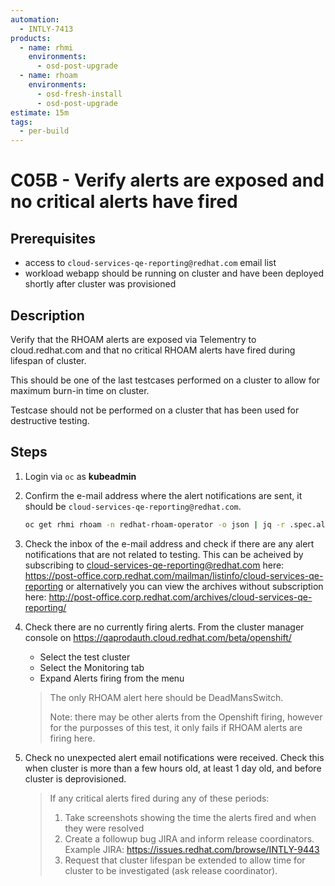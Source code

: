 ```yaml
---
automation:
  - INTLY-7413
products:
  - name: rhmi
    environments:
      - osd-post-upgrade
  - name: rhoam
    environments:
      - osd-fresh-install
      - osd-post-upgrade
estimate: 15m
tags:
  - per-build
---
```


# C05B - Verify alerts are exposed and no critical alerts have fired

## Prerequisites

- access to `cloud-services-qe-reporting@redhat.com` email list
- workload webapp should be running on cluster and have been deployed shortly after cluster was provisioned

## Description

Verify that the RHOAM alerts are exposed via Telementry to cloud.redhat.com and that no critical RHOAM alerts have fired during lifespan of cluster.

This should be one of the last testcases performed on a cluster to allow for maximum burn-in time on cluster.

Testcase should not be performed on a cluster that has been used for destructive testing.

## Steps

1. Login via `oc` as **kubeadmin**

2. Confirm the e-mail address where the alert notifications are sent, it should be `cloud-services-qe-reporting@redhat.com`.

   ```bash
   oc get rhmi rhoam -n redhat-rhoam-operator -o json | jq -r .spec.alertingEmailAddress
   ```

3. Check the inbox of the e-mail address and check if there are any alert notifications that are not related to testing. This can be acheived by subscribing to cloud-services-qe-reporting@redhat.com here: https://post-office.corp.redhat.com/mailman/listinfo/cloud-services-qe-reporting or alternatively you can view the archives without subscription here: http://post-office.corp.redhat.com/archives/cloud-services-qe-reporting/

4. Check there are no currently firing alerts. From the cluster manager console on https://qaprodauth.cloud.redhat.com/beta/openshift/

   - Select the test cluster
   - Select the Monitoring tab
   - Expand Alerts firing from the menu

   > The only RHOAM alert here should be DeadMansSwitch.
   >
   > Note: there may be other alerts from the Openshift firing, however for the purposses of this test, it only fails if RHOAM alerts are firing here.

5. Check no unexpected alert email notifications were received. Check this when cluster is more than a few hours old, at least 1 day old, and before cluster is deprovisioned.
   > If any critical alerts fired during any of these periods:
   >
   > 1. Take screenshots showing the time the alerts fired and when they were resolved
   > 2. Create a followup bug JIRA and inform release coordinators. Example JIRA: https://issues.redhat.com/browse/INTLY-9443
   > 3. Request that cluster lifespan be extended to allow time for cluster to be investigated (ask release coordinator).
